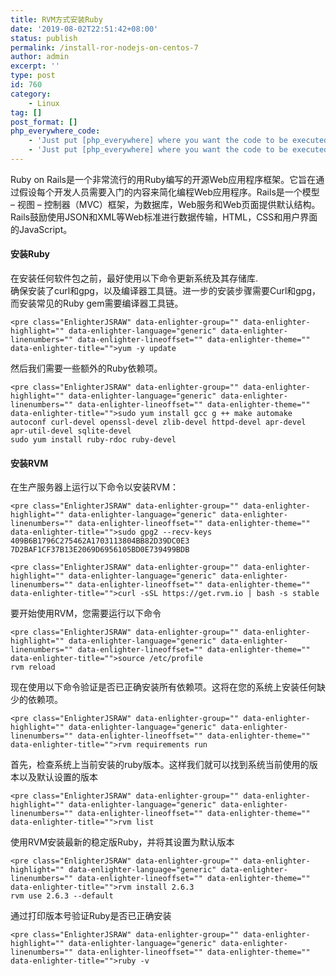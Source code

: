 ```yaml
---
title: RVM方式安装Ruby
date: '2019-08-02T22:51:42+08:00'
status: publish
permalink: /install-ror-nodejs-on-centos-7
author: admin
excerpt: ''
type: post
id: 760
category:
    - Linux
tag: []
post_format: []
php_everywhere_code:
    - 'Just put [php_everywhere] where you want the code to be executed.'
    - 'Just put [php_everywhere] where you want the code to be executed.'
---
```

Ruby on Rails是一个非常流行的用Ruby编写的开源Web应用程序框架。它旨在通过假设每个开发人员需要入门的内容来简化编程Web应用程序。Rails是一个模型 – 视图 – 控制器（MVC）框架，为数据库，Web服务和Web页面提供默认结构。Rails鼓励使用JSON和XML等Web标准进行数据传输，HTML，CSS和用户界面的JavaScript。

#### 安装Ruby

在安装任何软件包之前，最好使用以下命令更新系统及其存储库.  
确保安装了curl和gpg，以及编译器工具链。进一步的安装步骤需要Curl和gpg，而安装常见的Ruby gem需要编译器工具链。

```
<pre class="EnlighterJSRAW" data-enlighter-group="" data-enlighter-highlight="" data-enlighter-language="generic" data-enlighter-linenumbers="" data-enlighter-lineoffset="" data-enlighter-theme="" data-enlighter-title="">yum -y update
```

然后我们需要一些额外的Ruby依赖项。

```
<pre class="EnlighterJSRAW" data-enlighter-group="" data-enlighter-highlight="" data-enlighter-language="generic" data-enlighter-linenumbers="" data-enlighter-lineoffset="" data-enlighter-theme="" data-enlighter-title="">sudo yum install gcc g ++ make automake autoconf curl-devel openssl-devel zlib-devel httpd-devel apr-devel apr-util-devel sqlite-devel
sudo yum install ruby​​-rdoc ruby​​-devel
```

#### 安装RVM

在生产服务器上运行以下命令以安装RVM：

```
<pre class="EnlighterJSRAW" data-enlighter-group="" data-enlighter-highlight="" data-enlighter-language="generic" data-enlighter-linenumbers="" data-enlighter-lineoffset="" data-enlighter-theme="" data-enlighter-title="">sudo gpg2 --recv-keys 409B6B1796C275462A1703113804BB82D39DC0E3 7D2BAF1CF37B13E2069D6956105BD0E739499BDB
```

```
<pre class="EnlighterJSRAW" data-enlighter-group="" data-enlighter-highlight="" data-enlighter-language="generic" data-enlighter-linenumbers="" data-enlighter-lineoffset="" data-enlighter-theme="" data-enlighter-title="">curl -sSL https://get.rvm.io | bash -s stable
```

要开始使用RVM，您需要运行以下命令

```
<pre class="EnlighterJSRAW" data-enlighter-group="" data-enlighter-highlight="" data-enlighter-language="generic" data-enlighter-linenumbers="" data-enlighter-lineoffset="" data-enlighter-theme="" data-enlighter-title="">source /etc/profile
rvm reload
```

现在使用以下命令验证是否已正确安装所有依赖项。这将在您的系统上安装任何缺少的依赖项。

```
<pre class="EnlighterJSRAW" data-enlighter-group="" data-enlighter-highlight="" data-enlighter-language="generic" data-enlighter-linenumbers="" data-enlighter-lineoffset="" data-enlighter-theme="" data-enlighter-title="">rvm requirements run
```

首先，检查系统上当前安装的ruby版本。这样我们就可以找到系统当前使用的版本以及默认设置的版本

```
<pre class="EnlighterJSRAW" data-enlighter-group="" data-enlighter-highlight="" data-enlighter-language="generic" data-enlighter-linenumbers="" data-enlighter-lineoffset="" data-enlighter-theme="" data-enlighter-title="">rvm list
```

使用RVM安装最新的稳定版Ruby，并将其设置为默认版本

```
<pre class="EnlighterJSRAW" data-enlighter-group="" data-enlighter-highlight="" data-enlighter-language="generic" data-enlighter-linenumbers="" data-enlighter-lineoffset="" data-enlighter-theme="" data-enlighter-title="">rvm install 2.6.3
rvm use 2.6.3 --default
```

通过打印版本号验证Ruby是否已正确安装

```
<pre class="EnlighterJSRAW" data-enlighter-group="" data-enlighter-highlight="" data-enlighter-language="generic" data-enlighter-linenumbers="" data-enlighter-lineoffset="" data-enlighter-theme="" data-enlighter-title="">ruby -v
```